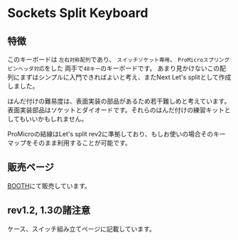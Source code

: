 # Sockets Split Keyboard

## 特徴

このキーボードは `左右対称配列`であり、 `スイッチソケット専用`、 `ProMicroスプリングピンヘッダ対応`をした 両手で`48キー`のキーボードです。 
あまり見かけないこの配列にまずはシンプルに入門できればよいと考え、またNext Let's splitとして作成しました。  
  
はんだ付けの難易度は、表面実装の部品があるため若干難しめと考えています。  
表面実装部品はソケットとダイオードです。それらのはんだ付けの練習キットとしてもいいかもしれません。  

ProMicroの結線はLet's split rev2に準拠しており、もしお使いの場合そのキーマップをそのまま利用することが可能です。  

## 販売ページ

[BOOTH](https://entotsu.booth.pm/items/1530198)にて販売しています。

## rev1.2, 1.3の諸注意
ケース、スイッチ組み立てページに記載しています。  

